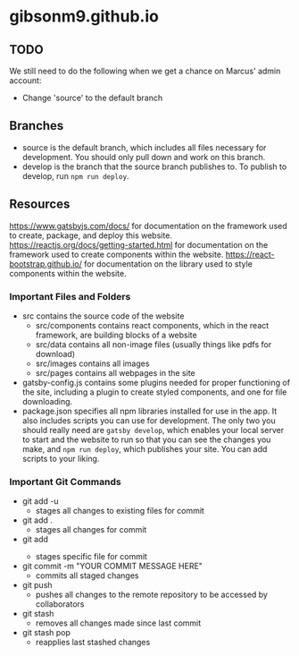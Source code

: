 # gibsonm9.github.io
## TODO
We still need to do the following when we get a chance on Marcus' admin account:
- Change 'source' to the default branch

## Branches
- source is the default branch, which includes all files necessary for development. You should only pull down and work on this branch.
- develop is the branch that the source branch publishes to. To publish to develop, run `npm run deploy`.

## Resources
https://www.gatsbyjs.com/docs/ for documentation on the framework used to create, package, and deploy this website.
https://reactjs.org/docs/getting-started.html for documentation on the framework used to create components within the website.
https://react-bootstrap.github.io/ for documentation on the library used to style components within the website.

### Important Files and Folders
- src contains the source code of the website
  - src/components contains react components, which in the react framework, are building blocks of a website
  - src/data contains all non-image files (usually things like pdfs for download)
  - src/images contains all images
  - src/pages contains all webpages in the site
- gatsby-config.js contains some plugins needed for proper functioning of the site, including a plugin to create styled components, and one for file downloading.
- package.json specifies all npm libraries installed for use in the app. It also includes scripts you can use for development. The only two you should really need are `gatsby develop`, which enables your local server to start and the website to run so that you can see the changes you make, and `npm run deploy`, which publishes your site. You can add scripts to your liking.

### Important Git Commands
- git add -u
  - stages all changes to existing files for commit
- git add .
  - stages all changes for commit
- git add <FILENAME>
  - stages specific file for commit
- git commit -m "YOUR COMMIT MESSAGE HERE"
  - commits all staged changes
- git push
  - pushes all changes to the remote repository to be accessed by collaborators
- git stash
  - removes all changes made since last commit
- git stash pop
  - reapplies last stashed changes
